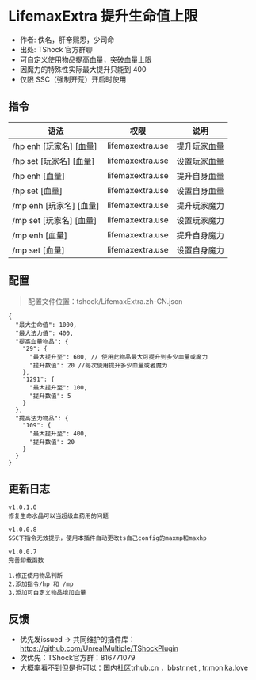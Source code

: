# LifemaxExtra 提升生命值上限

- 作者: 佚名，肝帝熙恩，少司命
- 出处: TShock 官方群聊
- 可自定义使用物品提高血量，突破血量上限
- 因魔力的特殊性实际最大提升只能到 400
- 仅限 SSC（强制开荒）开启时使用

## 指令

| 语法                 |        权限        |   说明   |
|--------------------|:----------------:|:------:|
| /hp enh [玩家名] [血量] | lifemaxextra.use | 提升玩家血量 |
| /hp set [玩家名] [血量] | lifemaxextra.use | 设置玩家血量 |
| /hp enh [血量]       | lifemaxextra.use | 提升自身血量 |
| /hp set [血量]       | lifemaxextra.use | 设置自身血量 |
| /mp enh [玩家名] [血量] | lifemaxextra.use | 提升玩家魔力 |
| /mp set [玩家名] [血量] | lifemaxextra.use | 设置玩家魔力 |
| /mp enh [血量]       | lifemaxextra.use | 提升自身魔力 |
| /mp set [血量]       | lifemaxextra.use | 设置自身魔力 |

## 配置
> 配置文件位置：tshock/LifemaxExtra.zh-CN.json
```json5
{
  "最大生命值": 1000,
  "最大法力值": 400,
  "提高血量物品": {
    "29": {
      "最大提升至": 600, // 使用此物品最大可提升到多少血量或魔力
      "提升数值": 20 //每次使用提升多少血量或者魔力
    },
    "1291": {
      "最大提升至": 100,
      "提升数值": 5
    }
  },
  "提高法力物品": {
    "109": {
      "最大提升至": 400,
      "提升数值": 20
    }
  }
}
```


## 更新日志

```
v1.0.1.0
修复生命水晶可以当超级血药用的问题

v1.0.0.8
SSC下指令无效提示，使用本插件自动更改ts自己config的maxmp和maxhp

v1.0.0.7
完善卸载函数

1.修正使用物品判断
2.添加指令/hp 和 /mp
3.添加可自定义物品增加血量
```


## 反馈
- 优先发issued -> 共同维护的插件库：https://github.com/UnrealMultiple/TShockPlugin
- 次优先：TShock官方群：816771079
- 大概率看不到但是也可以：国内社区trhub.cn ，bbstr.net , tr.monika.love
